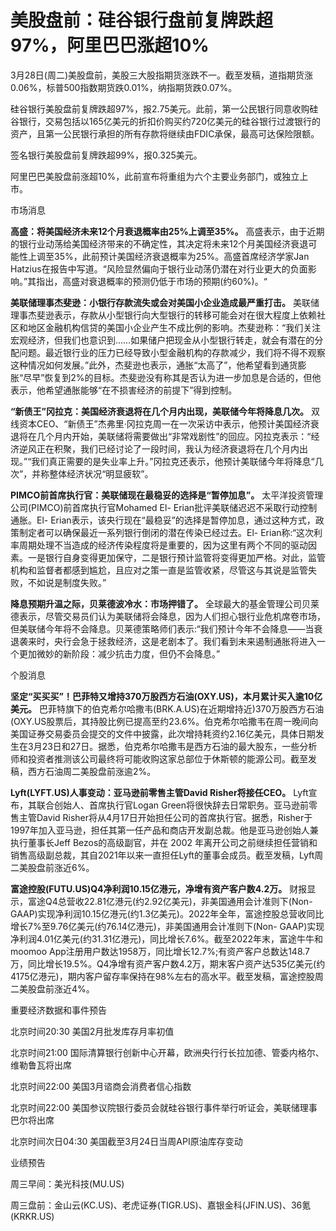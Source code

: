 # 美股盘前：硅谷银行盘前复牌跌超97%，阿里巴巴涨超10%

3月28日(周二)美股盘前，美股三大股指期货涨跌不一。截至发稿，道指期货涨0.06%，标普500指数期货跌0.01%，纳指期货跌0.07%。

硅谷银行美股盘前复牌跌超97%，报2.75美元。此前，第一公民银行同意收购硅谷银行，交易包括以165亿美元的折扣价购买约720亿美元的硅谷银行过渡银行的资产，且第一公民银行承担的所有存款将继续由FDIC承保，最高可达保险限额。

签名银行美股盘前复牌跌超99%，报0.325美元。

阿里巴巴美股盘前涨超10%，此前宣布将重组为六个主要业务部门，或独立上市。

市场消息

**高盛：将美国经济未来12个月衰退概率由25%上调至35%。**
高盛表示，由于近期的银行业动荡给美国经济带来的不确定性，其决定将未来12个月美国经济衰退可能性上调至35%，此前预计美国经济衰退概率为25%。高盛首席经济学家Jan
Hatzius在报告中写道。“风险显然偏向于银行业动荡仍潜在对行业更大的负面影响。”其指出，高盛对衰退概率的预测仍低于市场的预期(约60%)。“

**美联储理事杰斐逊：小银行存款流失或会对美国小企业造成最严重打击。**
美联储理事杰斐逊表示，存款从小型银行向大型银行的转移可能会对在很大程度上依赖社区和地区金融机构信贷的美国小企业产生不成比例的影响。杰斐逊称：“我们关注宏观经济，但我们也意识到……如果储户把现金从小型银行转走，就会有潜在的分配问题。最近银行业的压力已经导致小型金融机构的存款减少，我们将不得不观察这种情况如何发展。”此外，杰斐逊也表示，通胀“太高了”，他希望看到通货膨胀“尽早”恢复到2%的目标。杰斐逊没有称其是否认为进一步加息是合适的，但他表示，他希望通胀能够“在不损害经济的前提下”得到控制。

**“新债王”冈拉克：美国经济衰退将在几个月内出现，美联储今年将降息几次。**
双线资本CEO、“新债王”杰弗里·冈拉克周一在一次采访中表示，他预计美国经济衰退将在几个月内开始，美联储将需要做出“非常戏剧性”的回应。冈拉克表示：“经济逆风正在积聚，我们已经讨论了一段时间，我认为经济衰退将在几个月内出现。”“我们真正需要的是失业率上升。”冈拉克还表示，他预计美联储今年将降息“几次”，并称整体经济状况“明显疲软”。

**PIMCO前首席执行官：美联储现在最稳妥的选择是“暂停加息”。** 太平洋投资管理公司(PIMCO)前首席执行官Mohamed El-
Erian批评美联储迟迟不采取行动控制通胀。El-
Erian表示，该央行现在“最稳妥”的选择是暂停加息，通过这种方式，政策制定者可以确保最近一系列银行倒闭的潜在传染已经过去。El-
Erian称:“这次利率周期处理不当造成的经济传染程度将是重要的，因为这里有两个不同的驱动因素。一是银行自身变得更加保守，二是银行预计监管将变得更加严格。对此，监管机构和监督者都感到尴尬，且应对之策一直是监管收紧，尽管这与其说是监管失败，不如说是制度失败。”

**降息预期升温之际，贝莱德波冷水：市场押错了。**
全球最大的基金管理公司贝莱德表示，尽管交易员们认为美联储将会降息，因为人们担心银行业危机席卷市场，但美联储今年将不会降息。贝莱德策略师们表示:“我们预计今年不会降息——当衰退袭来时，央行会急于拯救经济，这是老剧本了。我们看到未来遏制通胀将进入一个更加微妙的新阶段：减少抗击力度，但仍不会降息。”

个股消息

**坚定“买买买”！巴菲特又增持370万股西方石油(OXY.US)，本月累计买入逾10亿美元。**
巴菲特旗下的伯克希尔哈撒韦(BRK.A.US)在近期增持近)370万股西方石油(OXY.US股票后，其持股比例已提高至约23.6%。伯克希尔哈撒韦在周一晚间向美国证券交易委员会提交的文件中披露，此次增持耗资约2.16亿美元，具体日期发生在3月23日和27日。据悉，伯克希尔哈撒韦是西方石油的最大股东，一些分析师和投资者推测该公司最终将可能收购这家总部位于休斯顿的能源公司。截至发稿，西方石油周二美股盘前涨逾2%。

**Lyft(LYFT.US)人事变动：亚马逊前零售主管David Risher将接任CEO。** Lyft宣布，其联合创始人、首席执行官Logan
Green将很快辞去日常职务。亚马逊前零售主管David
Risher将从4月17日开始担任公司的首席执行官。据悉，Risher于1997年加入亚马逊，担任其第一任产品和商店开发副总裁。他是亚马逊创始人兼执行董事长Jeff
Bezos的高级副官，并在 2002
年离开公司之前继续担任营销和销售高级副总裁，其自2021年以来一直担任Lyft的董事会成员。截至发稿，Lyft周二美股盘前涨近6%。

**富途控股(FUTU.US)Q4净利润10.15亿港元，净增有资产客户数4.2万。**
财报显示，富途Q4总营收22.81亿港元(约2.92亿美元)，非美国通用会计准则下(Non-
GAAP)实现净利润10.15亿港元(约1.3亿美元)。2022年全年，富途控股总营收同比增长7%至9.76亿美元(约76.14亿港元)，非美国通用会计准则下(Non-
GAAP)实现净利润4.01亿美元(约31.31亿港元)，同比增长7.6%。截至2022年末，富途牛牛和moomoo
App注册用户数达1958万，同比增长12.7%;有资产客户总数达148.7万，同比增长19.5%。Q4净增有资产客户数4.2万，期末客户资产达535亿美元(约4175亿港元)，期内客户留存率保持在98%左右的高水平。截至发稿，富途控股周二美股盘前涨近4%。

重要经济数据和事件预告

北京时间20:30 美国2月批发库存月率初值

北京时间21:00 国际清算银行创新中心开幕，欧洲央行行长拉加德、管委内格尔、维勒鲁瓦将出席

北京时间22:00 美国3月谘商会消费者信心指数

北京时间22:00 美国参议院银行委员会就硅谷银行事件举行听证会，美联储理事巴尔将出席

北京时间次日04:30 美国截至3月24日当周API原油库存变动

业绩预告

周三早间：美光科技(MU.US)

周三盘前：金山云(KC.US)、老虎证券(TIGR.US)、嘉银金科(JFIN.US)、36氪(KRKR.US)

